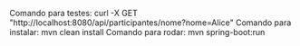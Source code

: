 Comando para testes:
curl -X GET "http://localhost:8080/api/participantes/nome?nome=Alice"
Comando para instalar:
mvn clean install
Comando para rodar:
mvn spring-boot:run